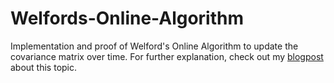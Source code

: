 # Welfords-Online-Algorithm
Implementation and proof of Welford's Online Algorithm to update the covariance matrix over time. 
For further explanation, check out my [blogpost](https://timlearns.com/covariance-matrix/) about this topic.
